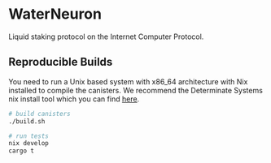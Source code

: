 # WaterNeuron
Liquid staking protocol on the Internet Computer Protocol.


## Reproducible Builds
You need to run a Unix based system with x86_64 architecture with Nix installed to compile the canisters.
We recommend the Determinate Systems nix install tool which you can find [here](https://determinate.systems/posts/determinate-nix-installer/).

```bash
# build canisters
./build.sh
```

```bash
# run tests
nix develop
cargo t
```
